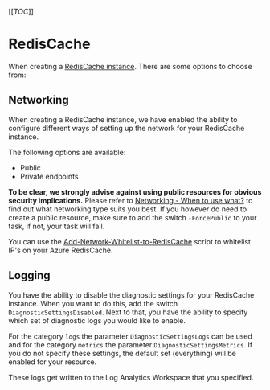 [[_TOC_]]

# RedisCache

When creating a [RedisCache instance](/Azure/AzDocs-v1/Scripts/RedisCache/Create-RedisCache-Instance). There are some options to choose from:

## Networking

When creating a RedisCache instance, we have enabled the ability to configure different ways of setting up the network for your RedisCache instance.

The following options are available:

- Public
- Private endpoints

**To be clear, we strongly advise against using public resources for obvious security implications.** Please refer to [Networking - When to use what?](/Azure/General-Documentation/Networking#when-to-use-what?) to find out what networking type suits you best. If you however do need to create a public resource, make sure to add the switch `-ForcePublic` to your task, if not, your task will fail.

You can use the [Add-Network-Whitelist-to-RedisCache](/Azure/AzDocs-v1/Scripts/RedisCache/Add-Network-Whitelist-to-RedisCache) script to whitelist IP's on your Azure RedisCache.

## Logging

You have the ability to disable the diagnostic settings for your RedisCache instance. When you want to do this, add the switch `DiagnosticSettingsDisabled`. Next to that, you have the ability to specify which set of diagnostic logs you would like to enable.

For the category `logs` the parameter `DiagnosticSettingsLogs` can be used and for the category `metrics` the parameter `DiagnosticSettingsMetrics`. If you do not specify these settings, the default set (everything) will be enabled for your resource.

These logs get written to the Log Analytics Workspace that you specified.
